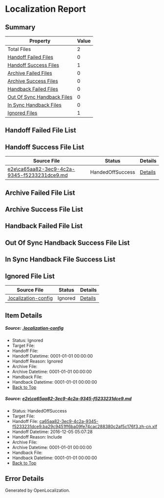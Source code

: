 # <a name='report-top'></a> Localization Report

## Summary
 Property | Value 
 -------- | ----- 
 Total Files | 2
[ Handoff Failed Files ](#handoff-failed-list)| 0
[ Handoff Success Files ](#handoff-success-list)| 1
[ Archive Failed Files ](#archive-failed-list)| 0
[ Archive Success Files ](#archive-success-list)| 0
[ Handback Failed Files ](#handback-failed-list)| 0
[ Out Of Sync Handback Files ](#outofsync-handback-success-list)| 0
[ In Sync Handback Files ](#insync-handback-success-list)| 0
[ Ignored Files ](#ignored-list)| 1

## <a name='handoff-failed-list'></a> Handoff Failed File List

## <a name='handoff-success-list'></a> Handoff Success File List
 Source File | Status | Details 
 ----------- | ------ | ------- 
 [e2e\ca65aa82-3ec9-4c2a-9345-f5233231dce9.md](https://github.com/OpenLocalizationTestOrg/ol-test0/blob/46e633c5c8e4861298897940fe2c755222b9365d/e2e/ca65aa82-3ec9-4c2a-9345-f5233231dce9.md) | HandedOffSuccess | [Details](#a037fd900d698db9af4733143e642d816b428cd61)

## <a name='archive-failed-list'></a> Archive Failed File List

## <a name='archive-success-list'></a> Archive Success File List

## <a name='handback-failed-list'></a> Handback Failed File List

## <a name='outofsync-handback-success-list'></a> Out Of Sync Handback Success File List

## <a name='insync-handback-success-list'></a> In Sync Handback File Success List

## <a name='ignored-list'></a> Ignored File List
 Source File | Status | Details 
 ----------- | ------ | ------- 
 [.localization-config](https://github.com/OpenLocalizationTestOrg/ol-test0/blob/46e633c5c8e4861298897940fe2c755222b9365d/.localization-config) | Ignored | [Details](#c268a05ecaa7ec85942ed632c29928ee5bd6da8d0)

## Item Details
##### <a name='c268a05ecaa7ec85942ed632c29928ee5bd6da8d0'></a> Source: [.localization-config](https://github.com/OpenLocalizationTestOrg/ol-test0/blob/46e633c5c8e4861298897940fe2c755222b9365d/.localization-config)
* Status: Ignored
* Target File: 
* Handoff File: 
* Handoff Datetime: 0001-01-01 00:00:00
* Handoff Reason: Ignored
* Archive File: 
* Archive Datetime: 0001-01-01 00:00:00
* Handback File: 
* Handback Datetime: 0001-01-01 00:00:00
* [Back to Top](#report-top)

##### <a name='a037fd900d698db9af4733143e642d816b428cd61'></a> Source: [e2e\ca65aa82-3ec9-4c2a-9345-f5233231dce9.md](https://github.com/OpenLocalizationTestOrg/ol-test0/blob/46e633c5c8e4861298897940fe2c755222b9365d/e2e/ca65aa82-3ec9-4c2a-9345-f5233231dce9.md)
* Status: HandedOffSuccess
* Target File: 
* Handoff File: [ca65aa82-3ec9-4c2a-9345-f5233231dce9.ba29c9451ff6ba09fe74cac288380c2af5c176f3.zh-cn.xlf](https://github.com/OpenLocalizationTestOrg/ol-test0-handoff/blob/4f09a06c1264b07af2974898abbaa7827e026544/ol-handoff/OpenLocalizationTestOrg/ol-test0-zhcn/shujia/ht/ca65aa82-3ec9-4c2a-9345-f5233231dce9.ba29c9451ff6ba09fe74cac288380c2af5c176f3.zh-cn.xlf)
* Handoff Datetime: 2016-12-05 05:07:28
* Handoff Reason: Include
* Archive File: 
* Archive Datetime: 0001-01-01 00:00:00
* Handback File: 
* Handback Datetime: 0001-01-01 00:00:00
* [Back to Top](#report-top)


## Error Details

Generated by OpenLocalization.
